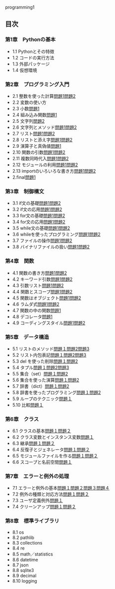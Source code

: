  programming1
## 目次
### 第1章　Pythonの基本
* 1.1 Pythonとその特徴
* 1.2 コードの実行方法
* 1.3 外部パッケージ
* 1.4 仮想環境

### 第2章　プログラミング入門
* 2.1 整数を使った計算[問題1](CHAPTER02/Q2_1_1.py )[問題2](CHAPTER02/Q2_1_2.py)
* 2.2 変数の使い方
* 2.3 小数[問題1](CHAPTER02/Q2_3_1.py)
* 2.4 組み込み関数[問題1](CHAPTER02/Q2_4_1.py)
* 2.5 文字列[問題2](CHAPTER02/Q2_5_2.py)
* 2.6 文字列とメソッド[問題1](CHAPTER02/Q2_6_1.py)[問題2](CHAPTER02/Q2_6_2.py)
* 2.7 リスト[問題1](CHAPTER02/Q2_7_1.py )[問題2](CHAPTER02/Q2_7_2.py)
* 2.8 リストと添え字[問題1](CHAPTER02/Q2_8_1.py)[問題2](CHAPTER02/Q2_8_2.py
)
* 2.9 演算子と真偽値[問題1](CHAPTER02/Q2_9_1.py)
* 2.10 関数の引数[問題1](CHAPTER02/Q2_10_1.py)[問題2](CHAPTER02/Q2_10_2.py) 
* 2.11 複数同時代入[問題1](CHAPTER02/Q2_11_1.py)[問題2](CHAPTER02/Q2_11_2.py) 
* 2.12 モジュールの利用[問題1](CHAPTER02/Q2_12_1.py)[問題2](CHAPTER02/Q2_12_2.py) 
* 2.13 importのいろいろな書き方[問題1](CHAPTER02/Q2_13_1.py)[問題2](CHAPTER02/Q2_13_2.py)  
* 2.final[問題1](CAPTER02/Q2_final.py)

### 第3章　制御構文
* 3.1 if文の基礎[問題1](CHAPTER03/Q3_1_1.py)[問題2](CHAPTER03/Q3_1_2.py)
* 3.2 if文の応用[問題1](CHAPTER03/Q3_2_1.py)[問題2](CHAPTER03/Q3_2_2.py)
* 3.3 for文の基礎[問題1](CHAPTER03/Q3_3_1.py)[問題2](CHAPTER03/Q3_3_2.py)
* 3.4 for文の応用[問題1](CHAPTER03/Q3_4_1.py)[問題2](CHAPTER03/Q3_4_2.py)
* 3.5 while文の基礎[問題1](CHAPTER03/Q3_5_1.py)[問題2](CHAPTER03/Q3_5_2.py)
* 3.6 whileを使ったプログラミング[問題1](CHAPTER03/Q3_6_1.py)[問題2](CHAPTER03/Q3_6_2.py)
* 3.7 ファイルの操作[問題1](CHAPTER03/Q3_7_1.py)[問題2](CHAPTER03/Q3_7_2.py)
* 3.8 バイナリファイルの扱い[問題1](CHAPTER03/Q3_8_1.py)[問題2](CHAPTER03/Q3_8_2.py)

### 第4章　関数
* 4.1 関数の書き方[問題1](CHAPTER04/Q4_1_1.py)[問題2](CHAPTER04/Q4_1_2.py)
* 4.2 キーワード引数[問題1](CHAPTER04/Q4_2_1.py)[問題2](CHAPTER04/Q4_2_2.py)
* 4.3 引数リスト[問題1](CHAPTER04/Q4_3_1.py)[問題2](CHAPTER04/Q4_3_2.py)
* 4.4 関数とスコープ[問題1](CHAPTER04/Q4_4_1.py)[問題2](CHAPTER04/Q4_4_2.py)
* 4.5 関数はオブジェクト[問題1](CHAPTER04/Q4_5_1.py)[問題2](CHAPTER04/Q4_5_2.py)
* 4.6 ラムダ式[問題1](CHAPTER04/Q4_6_1.py)[問題2](CHAPTER04/Q4_6_2.py)
* 4.7 関数の中の関数[問題1](CHAPTER04/Q4_7_1.py)
* 4.8 デコレータ[問題1](CHAPTER04/Q4_8_1.py)
* 4.9 コーディングスタイル[問題1](CHAPTER04/Q4_9_1.py)[問題2](CHAPTER04/Q4_9_2.py)

### 第5章　データ構造
* 5.1 リストのメソッド[問題１](CHAPTER05/Q5_1_1.py)[問題2](CHAPTER05/Q5_1_2.py)[問題3](CHAPTER05/Q5_1_3.py)
* 5.2 リスト内包表記[問題１](CHAPTER05/Q5_2_1.py)[問題2](CHAPTER05/Q5_2_2.py)[問題3](CHAPTER05/Q5_2_3.py)
* 5.3 del を使った削除[問題１](CHAPTER05/Q5_3_1.py)[問題2](CHAPTER05/Q5_3_2.py)
* 5.4 タプル[問題１](CHAPTER05/Q5_4_1.py)[問題2](CHAPTER05/Q5_4_2.py)[問題3](CHAPTER05/Q5_4_3.py)
* 5.5 集合（set）[問題１](CHAPTER05/Q5_5_1.py)[問題2](CHAPTER05/Q5_5_2.py)
* 5.6 集合を使った演算[問題１](CHAPTER05/Q5_6_1.py)[問題2](CHAPTER05/Q5_6_2.py)
* 5.7 辞書（dict）[問題１](CHAPTER05/Q5_7_1.py)[問題2](CHAPTER05/Q5_7_2.py)
* 5.8 辞書を使ったプログラミング[問題１](CHAPTER05/Q5_8_1.py)[問題2](CHAPTER05/Q5_8_2.py)
* 5.9 ループのテクニック[問題１](CHAPTER05/Q5_9_1.py)
* 5.10 比較[問題１](CHAPTER05/Q5_10_1.py)

### 第6章　クラス
* 6.1 クラスの基本[問題１](CHAPTER06/Q6_1_1.py)[問題２](CHAPTER06/Q6_1_2.py)
* 6.2 クラス変数とインスタンス変数[問題１](CHAPTER06/Q6_2_1.py)
* 6.3 継承[問題１](CHAPTER06/Q6_3_1.py)[問題２](CHAPTER06/Q6_3_2.py)
* 6.4 反復子とジェネレータ[問題１](CHAPTER06/Q6_4_1.py)[問題２](CHAPTER06/Q6_4_2.py)
* 6.5 モジュールファイルを作る[問題１](CHAPTER06/Q6_5_1.py)[問題２](CHAPTER06/Q6_5_2.py)
* 6.6 スコープと名前空間[問題１](CHAPTER06/Q6_6_1.py)

### 第7章　エラーと例外の処理
* 7.1 エラーと例外の基本[問題１](CHAPTER07/Q7_1_1.py)[問題２](CHAPTER07/Q7_1_2.py)[問題３](CHAPTER07/Q7_1_3.py)[問題４](CHAPTER07/Q7_1_4.py)
* 7.2 例外の種類と対応方法[問題１](CHAPTER07/Q7_2_1.py)[問題２](CHAPTER07/Q7_2_2.py)
* 7.3 ユーザ定義例外[問題１](CHAPTER07/Q7_3_1.py)
* 7.4 クリーンアップ[問題１](CHAPTER07/Q7_4_1.py)[問題２](CHAPTER07/Q7_4_2.py)

### 第8章　標準ライブラリ
* 8.1 os
* 8.2 pathlib
* 8.3 collections
* 8.4 re
* 8.5 math／statistics
* 8.6 datetime
* 8.7 json
* 8.8 sqlite3
* 8.9 decimal
* 8.10 logging


